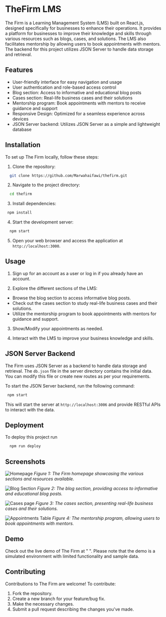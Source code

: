 
# TheFirm LMS

The Firm is a Learning Management System (LMS) built on React.js, designed specifically for businesses to enhance their operations. It provides a platform for businesses to improve their knowledge and skills through various resources such as blogs, cases, and solutions. The LMS also facilitates mentorship by allowing users to book appointments with mentors. The backend for this project utilizes JSON Server to handle data storage and retrieval.



## Features
- User-friendly interface for easy navigation and usage
- User authentication and role-based access control
- Blog section: Access to informative and educational blog posts
- Cases section: Real-life business cases and their solutions
- Mentorship program: Book appointments with mentors to receive guidance and support
- Responsive Design: Optimized for a seamless experience across devices
- JSON Server backend: Utilizes JSON Server as a simple and lightweight database
## Installation
To set up The Firm locally, follow these steps:

1. Clone the repository:
```bash
  git clone https://github.com/Marwahaifawi/thefirm.git
```
2. Navigate to the project directory:
```bash
  cd thefirm
```
3. Install dependencies:
```bash
 npm install
```
4. Start the development server:
```bash
  npm start
```
5.  Open your web browser and access the application at `http://localhost:3000`.
## Usage

1. Sign up for an account as a user or log in if you already have an account.

2. Explore the different sections of the LMS:
- Browse the blog section to access informative blog posts.
- Check out the cases section to study real-life business cases and their solutions.
- Utilize the mentorship program to book appointments with mentors for guidance and support.

3. Show/Modify your appointments as needed.

4. Interact with the LMS to improve your business knowledge and skills.

## JSON Server Backend
The Firm uses JSON Server as a backend to handle data storage and retrieval. The `db.json` file in the server directory contains the initial data. You can modify this file or create new routes as per your requirements.

To start the JSON Server backend, run the following command:
```bash
 npm start
```
This will start the server at `http://localhost:3006` and provide RESTful APIs to interact with the data.

## Deployment

To deploy this project run

```bash
  npm run deploy
```


## Screenshots

![Homepage](/screenshots/homepage.png)
*Figure 1: The Firm homepage showcasing the various sections and resources available.*

![Blog Section](/screenshots/blog_section.png)
*Figure 2: The blog section, providing access to informative and educational blog posts.*

![Cases page](/screenshots/cases_section.png)
*Figure 3: The cases section, presenting real-life business cases and their solutions.*

![Appointments Table](/screenshots/mentorship_program.png)
*Figure 4: The mentorship program, allowing users to book appointments with mentors.*

## Demo


Check out the live demo of The Firm at " ". Please note that the demo is a simulated environment with limited functionality and sample data.

## Contributing

Contributions to The Firm are welcome! To contribute:

1. Fork the repository.
2. Create a new branch for your feature/bug fix.
3. Make the necessary changes.
4. Submit a pull request describing the changes you've made.

